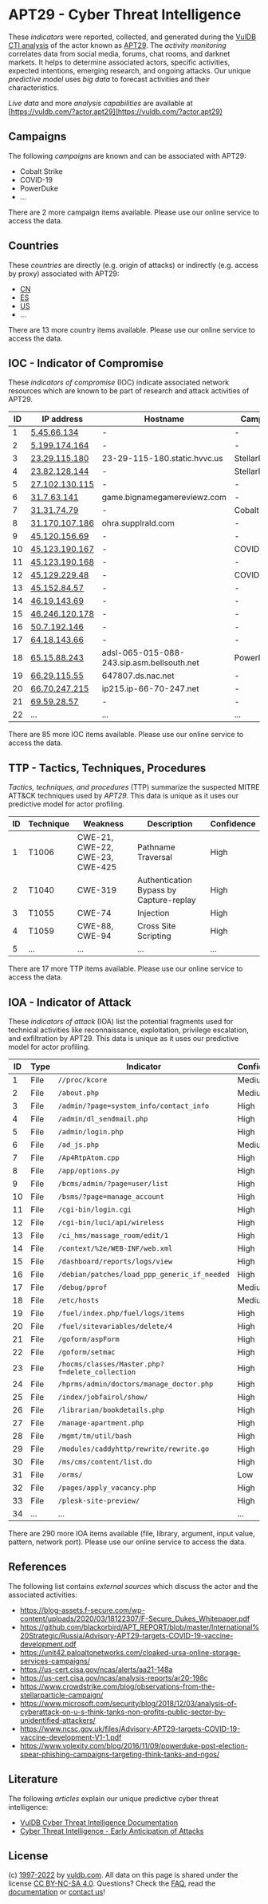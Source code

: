 # APT29 - Cyber Threat Intelligence

These _indicators_ were reported, collected, and generated during the [VulDB CTI analysis](https://vuldb.com/?kb.cti) of the actor known as [APT29](https://vuldb.com/?actor.apt29). The _activity monitoring_ correlates data from social media, forums, chat rooms, and darknet markets. It helps to determine associated actors, specific activities, expected intentions, emerging research, and ongoing attacks. Our unique _predictive model_ uses _big data_ to forecast activities and their characteristics.

_Live data_ and more _analysis capabilities_ are available at [https://vuldb.com/?actor.apt29](https://vuldb.com/?actor.apt29)

## Campaigns

The following _campaigns_ are known and can be associated with APT29:

* Cobalt Strike
* COVID-19
* PowerDuke
* ...

There are 2 more campaign items available. Please use our online service to access the data.

## Countries

These _countries_ are directly (e.g. origin of attacks) or indirectly (e.g. access by proxy) associated with APT29:

* [CN](https://vuldb.com/?country.cn)
* [ES](https://vuldb.com/?country.es)
* [US](https://vuldb.com/?country.us)
* ...

There are 13 more country items available. Please use our online service to access the data.

## IOC - Indicator of Compromise

These _indicators of compromise_ (IOC) indicate associated network resources which are known to be part of research and attack activities of APT29.

ID | IP address | Hostname | Campaign | Confidence
-- | ---------- | -------- | -------- | ----------
1 | [5.45.66.134](https://vuldb.com/?ip.5.45.66.134) | - | - | High
2 | [5.199.174.164](https://vuldb.com/?ip.5.199.174.164) | - | - | High
3 | [23.29.115.180](https://vuldb.com/?ip.23.29.115.180) | 23-29-115-180.static.hvvc.us | StellarParticle | High
4 | [23.82.128.144](https://vuldb.com/?ip.23.82.128.144) | - | StellarParticle | High
5 | [27.102.130.115](https://vuldb.com/?ip.27.102.130.115) | - | - | High
6 | [31.7.63.141](https://vuldb.com/?ip.31.7.63.141) | game.bignamegamereviewz.com | - | High
7 | [31.31.74.79](https://vuldb.com/?ip.31.31.74.79) | - | Cobalt Strike | High
8 | [31.170.107.186](https://vuldb.com/?ip.31.170.107.186) | ohra.supplrald.com | - | High
9 | [45.120.156.69](https://vuldb.com/?ip.45.120.156.69) | - | - | High
10 | [45.123.190.167](https://vuldb.com/?ip.45.123.190.167) | - | COVID-19 | High
11 | [45.123.190.168](https://vuldb.com/?ip.45.123.190.168) | - | - | High
12 | [45.129.229.48](https://vuldb.com/?ip.45.129.229.48) | - | COVID-19 | High
13 | [45.152.84.57](https://vuldb.com/?ip.45.152.84.57) | - | - | High
14 | [46.19.143.69](https://vuldb.com/?ip.46.19.143.69) | - | - | High
15 | [46.246.120.178](https://vuldb.com/?ip.46.246.120.178) | - | - | High
16 | [50.7.192.146](https://vuldb.com/?ip.50.7.192.146) | - | - | High
17 | [64.18.143.66](https://vuldb.com/?ip.64.18.143.66) | - | - | High
18 | [65.15.88.243](https://vuldb.com/?ip.65.15.88.243) | adsl-065-015-088-243.sip.asm.bellsouth.net | PowerDuke | High
19 | [66.29.115.55](https://vuldb.com/?ip.66.29.115.55) | 647807.ds.nac.net | - | High
20 | [66.70.247.215](https://vuldb.com/?ip.66.70.247.215) | ip215.ip-66-70-247.net | - | High
21 | [69.59.28.57](https://vuldb.com/?ip.69.59.28.57) | - | - | High
22 | ... | ... | ... | ...

There are 85 more IOC items available. Please use our online service to access the data.

## TTP - Tactics, Techniques, Procedures

_Tactics, techniques, and procedures_ (TTP) summarize the suspected MITRE ATT&CK techniques used by _APT29_. This data is unique as it uses our predictive model for actor profiling.

ID | Technique | Weakness | Description | Confidence
-- | --------- | -------- | ----------- | ----------
1 | T1006 | CWE-21, CWE-22, CWE-23, CWE-425 | Pathname Traversal | High
2 | T1040 | CWE-319 | Authentication Bypass by Capture-replay | High
3 | T1055 | CWE-74 | Injection | High
4 | T1059 | CWE-88, CWE-94 | Cross Site Scripting | High
5 | ... | ... | ... | ...

There are 17 more TTP items available. Please use our online service to access the data.

## IOA - Indicator of Attack

These _indicators of attack_ (IOA) list the potential fragments used for technical activities like reconnaissance, exploitation, privilege escalation, and exfiltration by APT29. This data is unique as it uses our predictive model for actor profiling.

ID | Type | Indicator | Confidence
-- | ---- | --------- | ----------
1 | File | `//proc/kcore` | Medium
2 | File | `/about.php` | Medium
3 | File | `/admin/?page=system_info/contact_info` | High
4 | File | `/admin/dl_sendmail.php` | High
5 | File | `/admin/login.php` | High
6 | File | `/ad_js.php` | Medium
7 | File | `/Ap4RtpAtom.cpp` | High
8 | File | `/app/options.py` | High
9 | File | `/bcms/admin/?page=user/list` | High
10 | File | `/bsms/?page=manage_account` | High
11 | File | `/cgi-bin/login.cgi` | High
12 | File | `/cgi-bin/luci/api/wireless` | High
13 | File | `/ci_hms/massage_room/edit/1` | High
14 | File | `/context/%2e/WEB-INF/web.xml` | High
15 | File | `/dashboard/reports/logs/view` | High
16 | File | `/debian/patches/load_ppp_generic_if_needed` | High
17 | File | `/debug/pprof` | Medium
18 | File | `/etc/hosts` | Medium
19 | File | `/fuel/index.php/fuel/logs/items` | High
20 | File | `/fuel/sitevariables/delete/4` | High
21 | File | `/goform/aspForm` | High
22 | File | `/goform/setmac` | High
23 | File | `/hocms/classes/Master.php?f=delete_collection` | High
24 | File | `/hprms/admin/doctors/manage_doctor.php` | High
25 | File | `/index/jobfairol/show/` | High
26 | File | `/librarian/bookdetails.php` | High
27 | File | `/manage-apartment.php` | High
28 | File | `/mgmt/tm/util/bash` | High
29 | File | `/modules/caddyhttp/rewrite/rewrite.go` | High
30 | File | `/ms/cms/content/list.do` | High
31 | File | `/orms/` | Low
32 | File | `/pages/apply_vacancy.php` | High
33 | File | `/plesk-site-preview/` | High
34 | ... | ... | ...

There are 290 more IOA items available (file, library, argument, input value, pattern, network port). Please use our online service to access the data.

## References

The following list contains _external sources_ which discuss the actor and the associated activities:

* https://blog-assets.f-secure.com/wp-content/uploads/2020/03/18122307/F-Secure_Dukes_Whitepaper.pdf
* https://github.com/blackorbird/APT_REPORT/blob/master/International%20Strategic/Russia/Advisory-APT29-targets-COVID-19-vaccine-development.pdf
* https://unit42.paloaltonetworks.com/cloaked-ursa-online-storage-services-campaigns/
* https://us-cert.cisa.gov/ncas/alerts/aa21-148a
* https://us-cert.cisa.gov/ncas/analysis-reports/ar20-198c
* https://www.crowdstrike.com/blog/observations-from-the-stellarparticle-campaign/
* https://www.microsoft.com/security/blog/2018/12/03/analysis-of-cyberattack-on-u-s-think-tanks-non-profits-public-sector-by-unidentified-attackers/
* https://www.ncsc.gov.uk/files/Advisory-APT29-targets-COVID-19-vaccine-development-V1-1.pdf
* https://www.volexity.com/blog/2016/11/09/powerduke-post-election-spear-phishing-campaigns-targeting-think-tanks-and-ngos/

## Literature

The following _articles_ explain our unique predictive cyber threat intelligence:

* [VulDB Cyber Threat Intelligence Documentation](https://vuldb.com/?kb.cti)
* [Cyber Threat Intelligence - Early Anticipation of Attacks](https://www.scip.ch/en/?labs.20201022)

## License

(c) [1997-2022](https://vuldb.com/?kb.changelog) by [vuldb.com](https://vuldb.com/?kb.about). All data on this page is shared under the license [CC BY-NC-SA 4.0](https://creativecommons.org/licenses/by-nc-sa/4.0/). Questions? Check the [FAQ](https://vuldb.com/?kb.faq), read the [documentation](https://vuldb.com/?kb) or [contact us](https://vuldb.com/?contact)!
